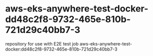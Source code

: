 # aws-eks-anywhere-test-docker-dd48c2f8-9732-465e-810b-721d29c40bb7-3
repository for use with E2E test job aws-eks-anywhere-test-docker:dd48c2f8-9732-465e-810b-721d29c40bb7-3
